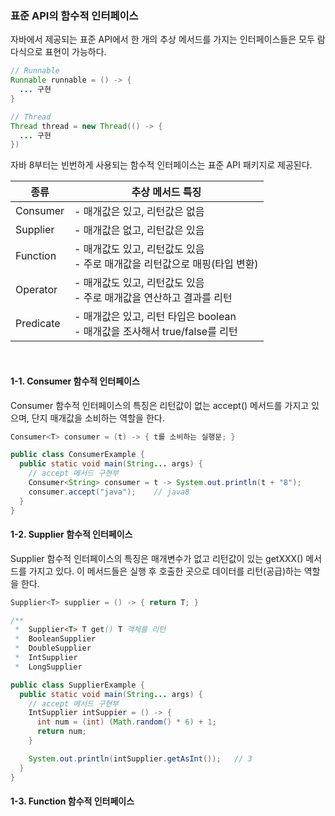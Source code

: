 ### 표준 API의 함수적 인터페이스

자바에서 제공되는 표준 API에서 한 개의 추상 메서드를 가지는 인터페이스들은 모두 람다식으로 표현이 가능하다.

```java
// Runnable
Runnable runnable = () -> {
  ... 구현
}

// Thread
Thread thread = new Thread(() -> {
  ... 구현
})
```

자바 8부터는 빈번하게 사용되는 함수적 인터페이스는 표준 API 패키지로 제공된다.

| 종류      | 추상 메서드 특징                                                                |
| --------- | ------------------------------------------------------------------------------- |
| Consumer  | - 매개값은 있고, 리턴값은 없음                                                  |
| Supplier  | - 매개값은 없고, 리턴값은 있음                                                  |
| Function  | - 매개값도 있고, 리턴값도 있음 <br> - 주로 매개값을 리턴값으로 매핑(타입 변환)  |
| Operator  | - 매개값도 있고, 리턴값도 있음 <br> - 주로 매개값을 연산하고 결과를 리턴        |
| Predicate | - 매개값은 있고, 리턴 타입은 boolean <br> - 매개값을 조사해서 true/false를 리턴 |

<br>

#### 1-1. Consumer 함수적 인터페이스

Consumer 함수적 인터페이스의 특징은 리턴값이 없는 accept() 메서드를 가지고 있으며, 단지 매개값을 소비하는 역할을 한다.

```java
Consumer<T> consumer = (t) -> { t를 소비하는 실행문; }
```

```java
public class ConsumerExample {
  public static void main(String... args) {
    // accept 메서드 구현부
    Consumer<String> consumer = t -> System.out.println(t + "8");
    consumer.accept("java");    // java8
  }
}
```

#### 1-2. Supplier 함수적 인터페이스

Supplier 함수적 인터페이스의 특징은 매개변수가 없고 리턴값이 있는 getXXX() 메서드를 가지고 있다. 이 메서드들은 실행 후 호출한 곳으로 데이터를 리턴(공급)하는 역할을 한다.

```java
Supplier<T> supplier = () -> { return T; }

/**
 *  Supplier<T> T get() T 객체를 리턴
 *  BooleanSupplier
 *  DoubleSupplier
 *  IntSupplier
 *  LongSupplier
```

```java
public class SupplierExample {
  public static void main(String... args) {
    // accept 메서드 구현부
    IntSupplier intSuppier = () -> {
      int num = (int) (Math.random() * 6) + 1;
      return num;
    }

    System.out.println(intSupplier.getAsInt());   // 3
  }
}
```

#### 1-3. Function 함수적 인터페이스
